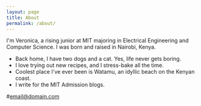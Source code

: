 ```yaml
---
layout: page
title: About
permalink: /about/
---
```


I'm Veronica, a rising junior at MIT majoring in Electrical Engineering and Computer Science. I was born and raised in Nairobi, Kenya. 

* Back home, I have two dogs and a cat. Yes, life never gets boring.
* I love trying out new recipes, and I stress-bake all the time.
* Coolest place I've ever been is Watamu, an idyllic beach on the Kenyan coast. 
* I write for the MIT Admission blogs.


#[email@domain.com](mailto:email@domain.com)